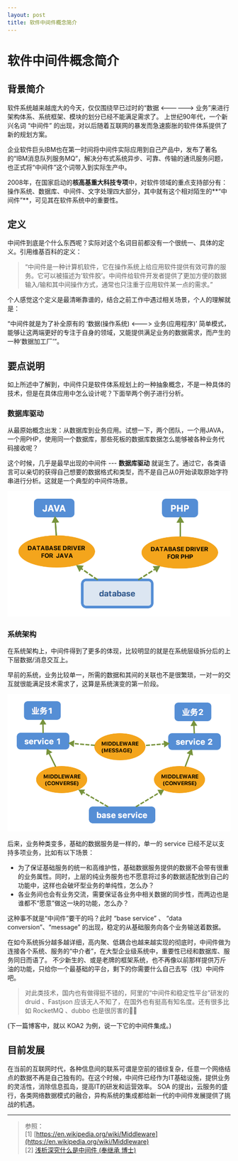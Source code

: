 ```yaml
---
layout: post
title: 软件中间件概念简介
---
```


# 软件中间件概念简介

## 背景简介

软件系统越来越庞大的今天，仅仅围绕早已过时的“数据 <------> 业务”来进行架构体系、系统框架、模块的划分已经不能满足需求了。
上世纪90年代，一个新兴名词 “中间件” 的出现，对以后随着互联网的暴发而急速膨胀的软件体系提供了新的规划方案。

企业软件巨头IBM也在第一时间将中间件实际应用到自己产品中，发布了著名的“IBM消息队列服务MQ”，解决分布式系统异步、可靠、传输的通讯服务问题，也正式将“中间件”这个词带入到实际生产中。

2008年，在国家启动的**核高基重大科技专项**中，对软件领域的重点支持部分有：操作系统、数据库、中间件、文字处理四大部分，其中就有这个相对陌生的**“中间件”**，可见其在软件系统中的重要性。

## 定义

中间件到底是个什么东西呢？实际对这个名词目前都没有一个很统一、具体的定义。引用维基百科的定义：

> “中间件是一种计算机软件，它在操作系统上给应用软件提供有效可靠的服务。它可以被描述为‘软件胶’。中间件给软件开发者提供了更加方便的数据输入/输和其中间操作方式，通常也只注重于应用软件某一点的需求。”

个人感觉这个定义是最清晰靠谱的，结合之前工作中遇过相关场景，个人的理解就是：

“中间件就是为了补全原有的 ‘数据(操作系统) <---> 业务(应用程序)’ 简单模式，能够让这两端更好的专注于自身的领域，又能提供满足业务的数据需求，而产生的一种‘数据加工厂’”。

## 要点说明

如上所述中了解到，中间件只是软件体系规划上的一种抽象概念，不是一种具体的技术，但是在具体应用中怎么设计呢？下面举两个例子进行分析。

### 数据库驱动

从最原始概念出发：从数据库到业务应用。试想一下，两个团队，一个用JAVA，一个用PHP，使用同一个数据库，那些死板的数据库数据怎么能够被各种业务代码接收呢？

这个时候，几乎是最早出现的中间件 --- **数据库驱动** 就诞生了。通过它，各类语言可以亲切的获得自己想要的数据格式和类型，而不是自己从0开始读取原始字符串进行分析。这就是一个典型的中间件场景。

![alt](/img/middleware/1-1.png)

### 系统架构

在系统架构上，中间件得到了更多的体现，比较明显的就是在系统层级拆分后的上下层数据/消息交互上。

早前的系统，业务比较单一，所需的数据和其间的关联也不是很繁琐，一对一的交互就很能满足技术需求了，这算是系统演变的第一阶段。

![alt](/img/middleware/1-2.png)

后来，业务种类变多，基础的数据服务是一样的，单一的 service 已经不足以支持多项业务，比如有以下场景：

* 为了保证基础服务的统一和高维护性，基础数据服务提供的数据不会带有很重的业务属性。同时，上层的纯业务服务也不愿意将过多的数据适配放到自己的功能中，这样也会破坏型业务的单纯性，怎么办？
* 各业务间也会有业务交流，需要保证各业务中相关数据的同步性，而两边也是谁都不“愿意”做这一块的功能，怎么办？

这种事不就是“中间件”要干的吗？此时 “base service” 、 “data conversion”、“message” 的出现，稳定的从基础服务向各个业务输送着数据。

在如今系统拆分越多越详细，高内聚、低耦合也越来越实现的彻底时，中间件做为连接各个系统、服务的“中介者”，在大型企业级系统中，重要性已经和数据库、服务同日而语了。
不少新生的、或是老牌的框架系统，也不再像以前那样提供万斤油的功能，只给你一个最基础的平台，剩下的你需要什么自己去写（找）中间件吧。

> 对此类技术，国内也有做得挺不错的，阿里的“中间件和稳定性平台”研发的 druid 、Fastjson 应该无人不知了，在国外也有挺高有知名度。还有很多比如 RocketMQ 、dubbo 也是很厉害的👍🏿

(下一篇博客中，就以 KOA2 为例，说一下它的中间件集成。)

## 目前发展

在当前的互联网时代，各种信息间的联系可谓是空前的错综复杂，任意一个网络结点的数据不再是自己独有的。在这个时候，中间件已经作为IT基础设施，提供业务的灵活性，消除信息孤岛，提高IT的研发和运营效率。
SOA 的提出，云服务的盛行，各类网络数据模式的融合，异构系统的集成都给新一代的中间件发展提供了挑战的机遇。

---

> 参照：  
[1] [https://en.wikipedia.org/wiki/Middleware](https://en.wikipedia.org/wiki/Middleware)  
[2] [浅析深究什么是中间件 (奉继承 博士)]()  